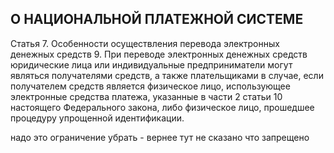 ## О НАЦИОНАЛЬНОЙ ПЛАТЕЖНОЙ СИСТЕМЕ


Статья 7. Особенности осуществления перевода электронных денежных средств
9. При переводе электронных денежных средств юридические лица или индивидуальные предприниматели могут являться получателями средств, а также плательщиками в случае, если получателем средств является физическое лицо, использующее электронные средства платежа, указанные в части 2 статьи 10 настоящего Федерального закона, либо физическое лицо, прошедшее процедуру упрощенной идентификации.


надо это ограничение убрать - вернее тут не сказано что запрещено

